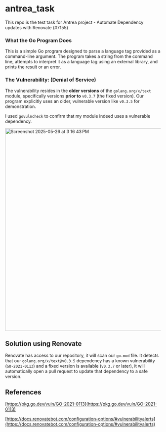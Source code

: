 # antrea_task
This repo is the test task for Antrea project - Automate Dependency updates with Renovate (#7155)

### What the Go Program Does

This is a simple Go program designed to parse a language tag provided as a command-line argument. The program takes a string from the command line, attempts to interpret it as a language tag using an external library, and prints the result or an error.



### The Vulnerability: (Denial of Service)

The vulnerability resides in the **older versions** of the `golang.org/x/text` module, specifically versions **prior to** `v0.3.7` (the fixed version). Our program explicitly uses an older, vulnerable version like `v0.3.5` for demonstration.

I used `govulncheck` to confirm that my module indeed uses a vulnerable dependency.

<img width="655" alt="Screenshot 2025-05-26 at 3 16 43 PM" src="https://github.com/user-attachments/assets/d21a7aa0-db23-4b46-8e98-f01c2cfd7134" />



## Solution using Renovate

Renovate has access to our repository, it will scan our `go.mod` file. It detects that our `golang.org/x/text@v0.3.5` dependency has a known vulnerability (`GO-2021-0113`) and a fixed version is available (`v0.3.7` or later), it will automatically open a pull request to update that dependency to a safe version.



## References

[https://pkg.go.dev/vuln/GO-2021-0113](https://pkg.go.dev/vuln/GO-2021-0113)

[https://docs.renovatebot.com/configuration-options/#vulnerabilityalerts](https://docs.renovatebot.com/configuration-options/#vulnerabilityalerts)

